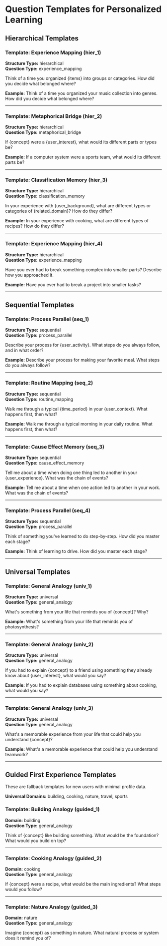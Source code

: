 # Question Templates for Personalized Learning

## Hierarchical Templates

### Template: Experience Mapping (hier_1)
**Structure Type:** hierarchical  
**Question Type:** experience_mapping

Think of a time you organized {items} into groups or categories. How did you decide what belonged where?

**Example:** Think of a time you organized your music collection into genres. How did you decide what belonged where?

---

### Template: Metaphorical Bridge (hier_2)
**Structure Type:** hierarchical  
**Question Type:** metaphorical_bridge

If {concept} were a {user_interest}, what would its different parts or types be?

**Example:** If a computer system were a sports team, what would its different parts be?

---

### Template: Classification Memory (hier_3)
**Structure Type:** hierarchical  
**Question Type:** classification_memory

In your experience with {user_background}, what are different types or categories of {related_domain}? How do they differ?

**Example:** In your experience with cooking, what are different types of recipes? How do they differ?

---

### Template: Experience Mapping (hier_4)
**Structure Type:** hierarchical  
**Question Type:** experience_mapping

Have you ever had to break something complex into smaller parts? Describe how you approached it.

**Example:** Have you ever had to break a project into smaller tasks?

---

## Sequential Templates

### Template: Process Parallel (seq_1)
**Structure Type:** sequential  
**Question Type:** process_parallel

Describe your process for {user_activity}. What steps do you always follow, and in what order?

**Example:** Describe your process for making your favorite meal. What steps do you always follow?

---

### Template: Routine Mapping (seq_2)
**Structure Type:** sequential  
**Question Type:** routine_mapping

Walk me through a typical {time_period} in your {user_context}. What happens first, then what?

**Example:** Walk me through a typical morning in your daily routine. What happens first, then what?

---

### Template: Cause Effect Memory (seq_3)
**Structure Type:** sequential  
**Question Type:** cause_effect_memory

Tell me about a time when doing one thing led to another in your {user_experience}. What was the chain of events?

**Example:** Tell me about a time when one action led to another in your work. What was the chain of events?

---

### Template: Process Parallel (seq_4)
**Structure Type:** sequential  
**Question Type:** process_parallel

Think of something you've learned to do step-by-step. How did you master each stage?

**Example:** Think of learning to drive. How did you master each stage?

---

## Universal Templates

### Template: General Analogy (univ_1)
**Structure Type:** universal  
**Question Type:** general_analogy

What's something from your life that reminds you of {concept}? Why?

**Example:** What's something from your life that reminds you of photosynthesis?

---

### Template: General Analogy (univ_2)
**Structure Type:** universal  
**Question Type:** general_analogy

If you had to explain {concept} to a friend using something they already know about {user_interest}, what would you say?

**Example:** If you had to explain databases using something about cooking, what would you say?

---

### Template: General Analogy (univ_3)
**Structure Type:** universal  
**Question Type:** general_analogy

What's a memorable experience from your life that could help you understand {concept}?

**Example:** What's a memorable experience that could help you understand teamwork?

---

## Guided First Experience Templates

These are fallback templates for new users with minimal profile data.

**Universal Domains:** building, cooking, nature, travel, sports

### Template: Building Analogy (guided_1)
**Domain:** building  
**Question Type:** general_analogy

Think of {concept} like building something. What would be the foundation? What would you build on top?

---

### Template: Cooking Analogy (guided_2)
**Domain:** cooking  
**Question Type:** general_analogy

If {concept} were a recipe, what would be the main ingredients? What steps would you follow?

---

### Template: Nature Analogy (guided_3)
**Domain:** nature  
**Question Type:** general_analogy

Imagine {concept} as something in nature. What natural process or system does it remind you of?

